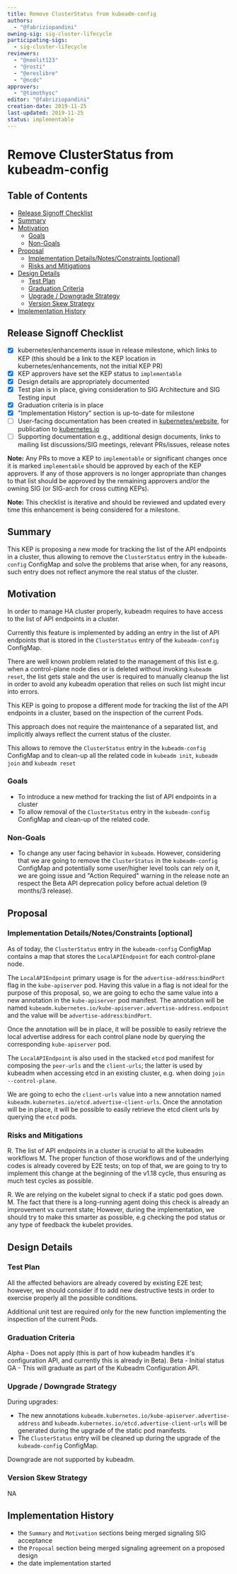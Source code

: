 ```yaml
---
title: Remove ClusterStatus from kubeadm-config
authors:
  - "@fabriziopandini"
owning-sig: sig-cluster-lifecycle
participating-sigs:
  - sig-cluster-lifecycle
reviewers:
  - "@neolit123"
  - "@rosti"
  - "@ereslibre"
  - "@ncdc"
approvers:
  - "@timothysc"
editor: "@fabriziopandini"
creation-date: 2019-11-25
last-updated: 2019-11-25
status: implementable
---
```


# Remove ClusterStatus from kubeadm-config

## Table of Contents

<!-- TOC -->
- [Release Signoff Checklist](#release-signoff-checklist)
- [Summary](#summary)
- [Motivation](#motivation)
  - [Goals](#goals)
  - [Non-Goals](#non-goals)
- [Proposal](#proposal)
  - [Implementation Details/Notes/Constraints [optional]](#implementation-detailsnotesconstraints-optional)
  - [Risks and Mitigations](#risks-and-mitigations)
- [Design Details](#design-details)
  - [Test Plan](#test-plan)
  - [Graduation Criteria](#graduation-criteria)
  - [Upgrade / Downgrade Strategy](#upgrade--downgrade-strategy)
  - [Version Skew Strategy](#version-skew-strategy)
- [Implementation History](#implementation-history)
<!-- /TOC -->

## Release Signoff Checklist

- [x] kubernetes/enhancements issue in release milestone, which links to KEP (this should be a link to the KEP location in kubernetes/enhancements, not the initial KEP PR)
- [x] KEP approvers have set the KEP status to `implementable`
- [x] Design details are appropriately documented
- [x] Test plan is in place, giving consideration to SIG Architecture and SIG Testing input
- [x] Graduation criteria is in place
- [x] "Implementation History" section is up-to-date for milestone
- [ ] User-facing documentation has been created in [kubernetes/website], for publication to [kubernetes.io]
- [ ] Supporting documentation e.g., additional design documents, links to mailing list discussions/SIG meetings, relevant PRs/issues, release notes

**Note:** Any PRs to move a KEP to `implementable` or significant changes once it is marked `implementable` should be approved by each of the KEP approvers. If any of those approvers is no longer appropriate than changes to that list should be approved by the remaining approvers and/or the owning SIG (or SIG-arch for cross cutting KEPs).

**Note:** This checklist is iterative and should be reviewed and updated every time this enhancement is being considered for a milestone.

[kubernetes.io]: https://kubernetes.io/
[kubernetes/enhancements]: https://github.com/kubernetes/enhancements/issues
[kubernetes/kubernetes]: https://github.com/kubernetes/kubernetes
[kubernetes/website]: https://github.com/kubernetes/website

## Summary

This KEP is proposing a new mode for tracking the list of the API endpoints in a cluster, thus allowing to remove the  `ClusterStatus` entry in the `kubeadm-config` ConfigMap and solve the problems that arise when, for any reasons, such entry does not reflect anymore the real status of the cluster.

## Motivation

In order to manage HA cluster properly, kubeadm requires to have access to the list of API endpoints in a cluster.

Currently this feature is implemented by adding an entry in the list of API endpoints that is stored in the `ClusterStatus` entry of the `kubeadm-config` ConfigMap.

There are well known problem related to the management of this list e.g. when a control-plane node dies or is deleted without invoking `kubeadm reset`, the list gets stale and the user is required to manually cleanup the list in order to avoid any kubeadm operation that relies on such list might incur into errors.

This KEP is going to propose a different mode for tracking the list of the API endpoints in a cluster, based on the inspection of the current Pods.

This approach does not require the maintenance of a separated list, and implicitly always reflect the current status of the cluster.

This allows to remove the `ClusterStatus` entry in the `kubeadm-config` ConfigMap and to clean-up all the related code in `kubeadm init`, `kubeadm join` and `kubeadm reset`

### Goals

- To introduce a new method for tracking the list of API endpoints in a cluster
- To allow removal of the `ClusterStatus` entry in the `kubeadm-config` ConfigMap and clean-up of the related code.

### Non-Goals

- To change any user facing behavior in `kubeadm`.
  However, considering that we are going to remove the `ClusterStatus` in the `kubeadm-config` ConfigMap and potentially some user/higher level tools can rely on it, we are going issue and "Action Required" warning in the release note an respect the Beta API deprecation policy before actual deletion (9 months/3 release).

## Proposal

### Implementation Details/Notes/Constraints [optional]

As of today, the `ClusterStatus` entry in the `kubeadm-config` ConfigMap contains a map that stores the `LocalAPIEndpoint` for each control-plane node.

The `LocalAPIEndpoint` primary usage is for the `advertise-address`:`bindPort` flag in the `kube-apiserver` pod. Having this value in a flag is not ideal for the purpose of this proposal, so, we are going to echo the same value into a new annotation in the `kube-apiserver` pod manifest.
The annotation will be named `kubeadm.kubernetes.io/kube-apiserver.advertise-address.endpoint` and the value will be `advertise-address`:`bindPort`.

Once the annotation will be in place, it will be possible to easily retrieve the local advertise address for each control plane node by querying the corresponding `kube-apiserver` pod.

The `LocalAPIEndpoint` is also used in the stacked `etcd` pod manifest for composing the `peer-urls` and the `client-urls`; the latter is used by kubeadm when accessing etcd in an existing cluster, e.g. when doing `join --control-plane`.

We are going to echo the `client-urls` value into a new annotation named `kubeadm.kubernetes.io/etcd.advertise-client-urls`. Once the annotation will be in place, it will be possible to easily retrieve the etcd client urls by querying the `etcd` pods.

### Risks and Mitigations

R. The list of API endpoints in a cluster is crucial to all the kubeadm workflows
M. The proper function of those workflows and of the underlying codes is already covered by E2E tests; on top of that, we are going to try to implement this change at the beginning of the v1.18 cycle, thus ensuring as much
test cycles as possible.

R. We are relying on the kubelet signal to check if a static pod goes down.
M. The fact that there is a long-running agent doing this check is already an improvement vs current state; However, during the implementation, we should try to make this smarter as possible, e.g checking the pod status or any type of feedback the kubelet provides.

## Design Details

### Test Plan

All the affected behaviors are already covered by existing E2E test; however, we should consider if to add new destructive tests in order to exercise properly all the possible conditions.

Additional unit test are required only for the new function implementing the inspection of the current Pods.

### Graduation Criteria

Alpha - Does not apply (this is part of how kubeadm handles it's configuration API, and currently this is already in Beta).
Beta - Initial status
GA - This will graduate as part of the Kubeadm Configuration API.

### Upgrade / Downgrade Strategy

During upgrades:

- The new annotations `kubeadm.kubernetes.io/kube-apiserver.advertise-address` and `kubeadm.kubernetes.io/etcd.advertise-client-urls` will be generated during the upgrade of the static pod manifests.
- The `ClusterStatus` entry will be cleaned up during the upgrade of the `kubeadm-config` ConfigMap.

Downgrade are not supported by kubeadm.

### Version Skew Strategy

NA

## Implementation History

- the `Summary` and `Motivation` sections being merged signaling SIG acceptance
- the `Proposal` section being merged signaling agreement on a proposed design
- the date implementation started
